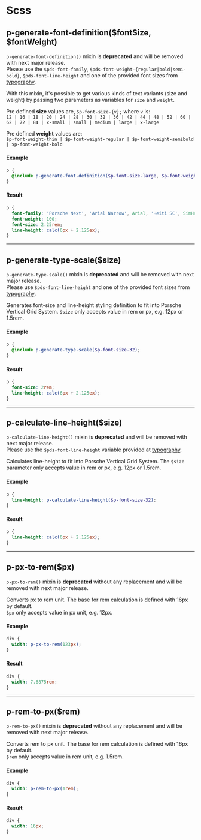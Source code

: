 # Scss

<TableOfContents></TableOfContents>

## p-generate-font-definition($fontSize, $fontWeight)

<p-inline-notification heading="Important note" state="error" dismiss-button="false">
  <code>p-generate-font-definition()</code> mixin is <strong>deprecated</strong> and will be removed with next major release.<br>
  Please use the <code>$pds-font-family</code>, <code>$pds-font-weight-{regular|bold|semi-bold}</code>, <code>$pds-font-line-height</code> and one of the provided font sizes from <a href="styles/typography">typography</a>.
</p-inline-notification>

With this mixin, it's possible to get various kinds of text variants (size and weight) by passing two parameters as
variables for `size` and `weight`.

Pre defined **size** values are, `$p-font-size-{v};` where `v` is:  
`12 | 16 | 18 | 20 | 24 | 28 | 30 | 32 | 36 | 42 | 44 | 48 | 52 | 60 | 62 | 72 | 84 | x-small | small | medium | large | x-large`

Pre defined **weight** values are:  
`$p-font-weight-thin | $p-font-weight-regular | $p-font-weight-semibold | $p-font-weight-bold`

#### Example

```scss
p {
  @include p-generate-font-definition($p-font-size-large, $p-font-weight-thin);
}
```

#### Result

```css
p {
  font-family: 'Porsche Next', 'Arial Narrow', Arial, 'Heiti SC', SimHei, sans-serif;
  font-weight: 100;
  font-size: 2.25rem;
  line-height: calc(6px + 2.125ex);
}
```

---

## p-generate-type-scale($size)

<p-inline-notification heading="Important note" state="error" dismiss-button="false">
  <code>p-generate-type-scale()</code> mixin is <strong>deprecated</strong> and will be removed with next major release.<br>
  Please use <code>$pds-font-line-height</code> and one of the provided font sizes from <a href="styles/typography">typography</a>.
</p-inline-notification>

Generates font-size and line-height styling definition to fit into Porsche Vertical Grid System. `$size` only accepts
value in rem or px, e.g. 12px or 1.5rem.

#### Example

```scss
p {
  @include p-generate-type-scale($p-font-size-32);
}
```

#### Result

```css
p {
  font-size: 2rem;
  line-height: calc(6px + 2.125ex);
}
```

---

## p-calculate-line-height($size)

<p-inline-notification heading="Important note" state="error" dismiss-button="false">
  <code>p-calculate-line-height()</code> mixin is <strong>deprecated</strong> and will be removed with next major release.<br>
  Please use the <code>$pds-font-line-height</code> variable provided at <a href="styles/typography">typography</a>.
</p-inline-notification>

Calculates line-height to fit into Porsche Vertical Grid System. The `$size` parameter only accepts value in rem or px,
e.g. 12px or 1.5rem.

#### Example

```scss
p {
  line-height: p-calculate-line-height($p-font-size-32);
}
```

#### Result

```css
p {
  line-height: calc(6px + 2.125ex);
}
```

---

## p-px-to-rem($px)

<p-inline-notification heading="Important note" state="error" dismiss-button="false">
  <code>p-px-to-rem()</code> mixin is <strong>deprecated</strong> without any replacement and will be removed with next major release.
</p-inline-notification>

Converts px to rem unit. The base for rem calculation is defined with 16px by default.  
`$px` only accepts value in px unit, e.g. 12px.

#### Example

```scss
div {
  width: p-px-to-rem(123px);
}
```

#### Result

```css
div {
  width: 7.6875rem;
}
```

---

## p-rem-to-px($rem)

<p-inline-notification heading="Important note" state="error" dismiss-button="false">
  <code>p-rem-to-px()</code> mixin is <strong>deprecated</strong> without any replacement and will be removed with next major release.
</p-inline-notification>

Converts rem to px unit. The base for rem calculation is defined with 16px by default.  
`$rem` only accepts value in rem unit, e.g. 1.5rem.

#### Example

```scss
div {
  width: p-rem-to-px(1rem);
}
```

#### Result

```css
div {
  width: 16px;
}
```
